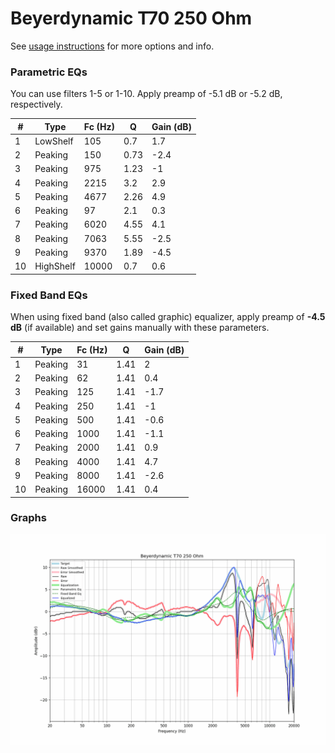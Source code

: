# Beyerdynamic T70 250 Ohm
See [usage instructions](https://github.com/jaakkopasanen/AutoEq#usage) for more options and info.

### Parametric EQs
You can use filters 1-5 or 1-10. Apply preamp of -5.1 dB or -5.2 dB, respectively.

|   # | Type      |   Fc (Hz) |    Q |   Gain (dB) |
|-----|-----------|-----------|------|-------------|
|   1 | LowShelf  |       105 | 0.7  |         1.7 |
|   2 | Peaking   |       150 | 0.73 |        -2.4 |
|   3 | Peaking   |       975 | 1.23 |        -1   |
|   4 | Peaking   |      2215 | 3.2  |         2.9 |
|   5 | Peaking   |      4677 | 2.26 |         4.9 |
|   6 | Peaking   |        97 | 2.1  |         0.3 |
|   7 | Peaking   |      6020 | 4.55 |         4.1 |
|   8 | Peaking   |      7063 | 5.55 |        -2.5 |
|   9 | Peaking   |      9370 | 1.89 |        -4.5 |
|  10 | HighShelf |     10000 | 0.7  |         0.6 |

### Fixed Band EQs
When using fixed band (also called graphic) equalizer, apply preamp of **-4.5 dB** (if available) and set gains manually with these parameters.

|   # | Type    |   Fc (Hz) |    Q |   Gain (dB) |
|-----|---------|-----------|------|-------------|
|   1 | Peaking |        31 | 1.41 |         2   |
|   2 | Peaking |        62 | 1.41 |         0.4 |
|   3 | Peaking |       125 | 1.41 |        -1.7 |
|   4 | Peaking |       250 | 1.41 |        -1   |
|   5 | Peaking |       500 | 1.41 |        -0.6 |
|   6 | Peaking |      1000 | 1.41 |        -1.1 |
|   7 | Peaking |      2000 | 1.41 |         0.9 |
|   8 | Peaking |      4000 | 1.41 |         4.7 |
|   9 | Peaking |      8000 | 1.41 |        -2.6 |
|  10 | Peaking |     16000 | 1.41 |         0.4 |

### Graphs
![](./Beyerdynamic%20T70%20250%20Ohm.png)
